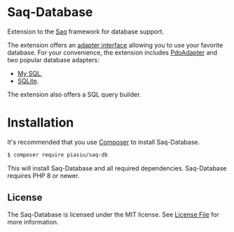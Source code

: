# Saq-Database

Extension to the [Saq](https://github.com/Piasiu/saq) framework for database support.

The extension offers an [adapter interface](src/AdapterInterface.php) allowing you to use your favorite database.
For your convenience, the extension includes [PdoAdapter](src/Adapter/PDOAdapter.php) and two popular database adapters:
- [My SQL](src/Adapter/MySqlAdapter.php),
- [SQLite](src/Adapter/SQLiteAdapter.php). 

The extension also offers a SQL query builder.
  
# Installation

It's recommended that you use [Composer](https://getcomposer.org/) to install Saq-Database.
```bash
$ composer require piasiu/saq-db
```
This will install Saq-Database and all required dependencies. Saq-Database requires PHP 8 or newer.

## License

The Saq-Database is licensed under the MIT license. See [License File](LICENSE.md) for more information.

